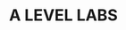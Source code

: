 ---
id: 5
title: A LEVEL LABS
caption: 장기렌트/오토리스 견적 플랫폼
url: https://leaderscpa.com/merchant/alevel/
view: https://raw.githubusercontent.com/didgustm/image/main/view/alevel_view.webp
thumnail: https://github.com/didgustm/image/blob/main/thumnail/alevel.jpg?raw=true
category: Car
device: PC, Mobile
---